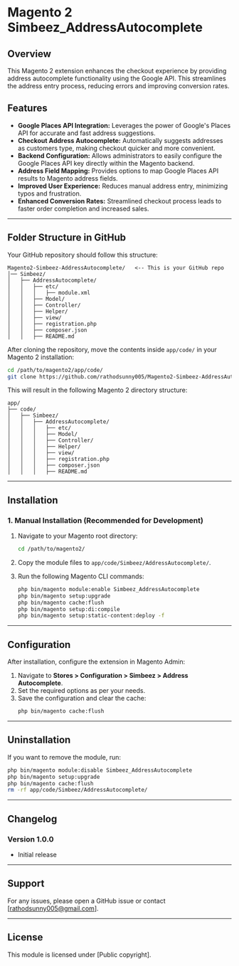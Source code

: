 # Magento 2 Simbeez_AddressAutocomplete

## Overview
This Magento 2 extension enhances the checkout experience by providing address autocomplete functionality using the Google API. This streamlines the address entry process, reducing errors and improving conversion rates.

## Features
* **Google Places API Integration:** Leverages the power of Google's Places API for accurate and fast address suggestions.
* **Checkout Address Autocomplete:** Automatically suggests addresses as customers type, making checkout quicker and more convenient.
* **Backend Configuration:** Allows administrators to easily configure the Google Places API key directly within the Magento backend.
* **Address Field Mapping:** Provides options to map Google Places API results to Magento address fields.
* **Improved User Experience:** Reduces manual address entry, minimizing typos and frustration.
* **Enhanced Conversion Rates:** Streamlined checkout process leads to faster order completion and increased sales.

---

## Folder Structure in GitHub

Your GitHub repository should follow this structure:

```
Magento2-Simbeez-AddressAutocomplete/   <-- This is your GitHub repo
│── Simbeez/
│   ├── AddressAutocomplete/
│   │   ├── etc/
│   │   │   ├── module.xml
│   │   ├── Model/
│   │   ├── Controller/
│   │   ├── Helper/
│   │   ├── view/
│   │   ├── registration.php
│   │   ├── composer.json
│   │   ├── README.md
```

After cloning the repository, move the contents inside `app/code/` in your Magento 2 installation:

```bash
cd /path/to/magento2/app/code/
git clone https://github.com/rathodsunny005/Magento2-Simbeez-AddressAutocomplete.git Simbeez/AddressAutocomplete
```

This will result in the following Magento 2 directory structure:

```
app/
├── code/
│   ├── Simbeez/
│   │   ├── AddressAutocomplete/
│   │   │   ├── etc/
│   │   │   ├── Model/
│   │   │   ├── Controller/
│   │   │   ├── Helper/
│   │   │   ├── view/
│   │   │   ├── registration.php
│   │   │   ├── composer.json
│   │   │   ├── README.md
```

---

## Installation

### 1. Manual Installation (Recommended for Development)

1. Navigate to your Magento root directory:

   ```bash
   cd /path/to/magento2/
   ```

2. Copy the module files to `app/code/Simbeez/AddressAutocomplete/`.

3. Run the following Magento CLI commands:

   ```bash
   php bin/magento module:enable Simbeez_AddressAutocomplete
   php bin/magento setup:upgrade
   php bin/magento cache:flush
   php bin/magento setup:di:compile
   php bin/magento setup:static-content:deploy -f
   ```
---

## Configuration
After installation, configure the extension in Magento Admin:

1. Navigate to **Stores > Configuration > Simbeez > Address Autocomplete**.
2. Set the required options as per your needs.
3. Save the configuration and clear the cache:
   ```bash
   php bin/magento cache:flush
   ```

---

## Uninstallation

If you want to remove the module, run:

```bash
php bin/magento module:disable Simbeez_AddressAutocomplete
php bin/magento setup:upgrade
php bin/magento cache:flush
rm -rf app/code/Simbeez/AddressAutocomplete/
```

---

## Changelog
### Version 1.0.0
- Initial release

---

## Support
For any issues, please open a GitHub issue or contact [rathodsunny005@gmail.com].

---

## License
This module is licensed under [Public copyright].

